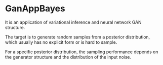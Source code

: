 # GanAppBayes
It is an application of variational inference and neural network GAN structure.

The target is to generate random samples from a posterior distribution, which usually has no explicit form or is hard to sample.

For a specific posterior distribution, the sampling performance depends on the generator structure and the distribution of the input noise. 
